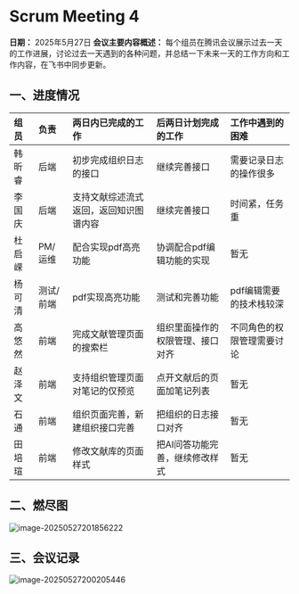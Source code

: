 # Scrum Meeting 4
**日期：** 2025年5月27日
**会议主要内容概述：** 每个组员在腾讯会议展示过去一天的工作进展，讨论过去一天遇到的各种问题，并总结一下未来一天的工作方向和工作内容，在飞书中同步更新。

## 一、进度情况
|组员|负责|两日内已完成的工作|后两日计划完成的工作|工作中遇到的困难|
|:----|:----|:----|:----|:----|
|韩昕睿|后端|初步完成组织日志的接口|继续完善接口|需要记录日志的操作很多|
|李国庆|后端|支持文献综述流式返回，返回知识图谱内容|继续完善接口|时间紧，任务重|
|杜启嵘|PM/运维|配合实现pdf高亮功能|协调配合pdf编辑功能的实现|暂无|
|杨可清|测试/前端|pdf实现高亮功能|测试和完善功能|pdf编辑需要的技术栈较深|
|高悠然|前端|完成文献管理页面的搜索栏|组织里面操作的权限管理、接口对齐|不同角色的权限管理需要讨论|
|赵泽文|前端|支持组织管理页面对笔记的仅预览|点开文献后的页面加笔记列表|暂无|
|石通|前端|组织页面完善，新建组织接口完善|把组织的日志接口对齐|暂无|
|田培瑄|前端|修改文献库的页面样式|把AI问答功能完善，继续修改样式|暂无|
## 二、燃尽图
![image-20250527201856222](C:\Users\ShiTong\AppData\Roaming\Typora\typora-user-images\image-20250527201856222.png)

## 三、会议记录

![image-20250527200205446](C:\Users\ShiTong\AppData\Roaming\Typora\typora-user-images\image-20250527200205446.png)
